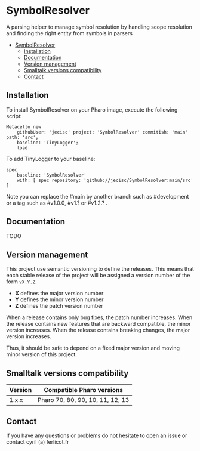 # SymbolResolver
A parsing helper to manage symbol resolution by handling scope resolution and finding the right entity from symbols in parsers

- [SymbolResolver](#symbolresolver)
  - [Installation](#installation)
  - [Documentation](#documentation)
  - [Version management](#version-management)
  - [Smalltalk versions compatibility](#smalltalk-versions-compatibility)
  - [Contact](#contact)

## Installation

To install SymbolResolver on your Pharo image, execute the following script: 

```Smalltalk
Metacello new
	githubUser: 'jecisc' project: 'SymbolResolver' commitish: 'main' path: 'src';
	baseline: 'TinyLogger';
	load
```

To add TinyLogger to your baseline:

```Smalltalk
spec
	baseline: 'SymbolResolver'
	with: [ spec repository: 'github://jecisc/SymbolResolver:main/src' ]
```

Note you can replace the #main by another branch such as #development or a tag such as #v1.0.0, #v1.? or #v1.2.? .

## Documentation

TODO

## Version management 

This project use semantic versioning to define the releases. This means that each stable release of the project will be assigned a version number of the form `vX.Y.Z`. 

- **X** defines the major version number
- **Y** defines the minor version number 
- **Z** defines the patch version number

When a release contains only bug fixes, the patch number increases. When the release contains new features that are backward compatible, the minor version increases. When the release contains breaking changes, the major version increases. 

Thus, it should be safe to depend on a fixed major version and moving minor version of this project.

## Smalltalk versions compatibility

| Version 	| Compatible Pharo versions    |
|-------------	|------------------------------|
| 1.x.x       	| Pharo 70, 80, 90, 10, 11, 12, 13 |

## Contact

If you have any questions or problems do not hesitate to open an issue or contact cyril (a) ferlicot.fr